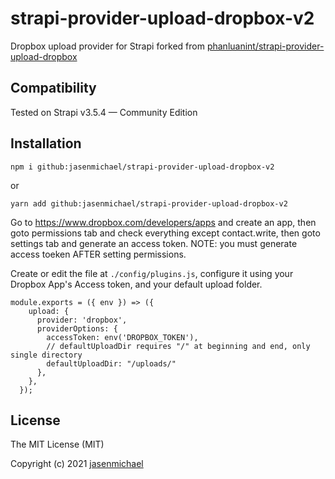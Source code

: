 # strapi-provider-upload-dropbox-v2

Dropbox upload provider for Strapi
forked from [phanluanint/strapi-provider-upload-dropbox](https://github.com/phanluanint/strapi-provider-upload-dropbox)

## Compatibility
Tested on Strapi v3.5.4 — Community Edition

## Installation
```
npm i github:jasenmichael/strapi-provider-upload-dropbox-v2
````
or 
```
yarn add github:jasenmichael/strapi-provider-upload-dropbox-v2
````

Go to https://www.dropbox.com/developers/apps and create an app, then goto permissions tab and check everything except contact.write, then goto settings tab and generate an access token. NOTE: you must generate access toeken AFTER setting permissions.

Create or edit the file at `./config/plugins.js`, configure it using your Dropbox App's Access token, and your default upload folder.

```
module.exports = ({ env }) => ({
    upload: {
      provider: 'dropbox',
      providerOptions: {
        accessToken: env('DROPBOX_TOKEN'),
        // defaultUploadDir requires "/" at beginning and end, only single directory
        defaultUploadDir: "/uploads/"
      },
    },
  });
```

## License
The MIT License (MIT)

Copyright (c) 2021 [jasenmichael](https://github.com/jasenmichael)
